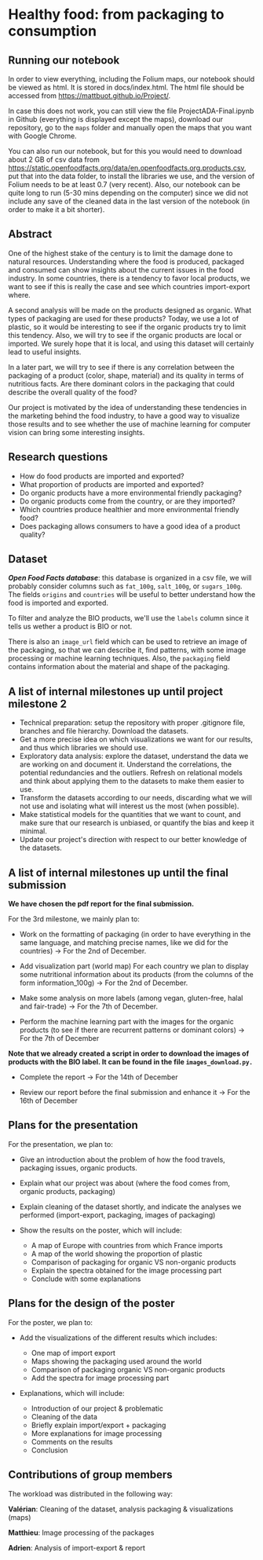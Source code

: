 # Healthy food: from packaging to consumption

## Running our notebook
In order to view everything, including the Folium maps, our notebook should be viewed as html. It is stored in docs/index.html. The html file should be accessed from https://mattbuot.github.io/Project/.

In case this does not work, you can still view the file ProjectADA-Final.ipynb in Github (everything is displayed except the maps), download our repository, go to the `maps` folder and manually open the maps that you want with Google Chrome.

You can also run our notebook, but for this you would need to download about 2 GB of csv data from https://static.openfoodfacts.org/data/en.openfoodfacts.org.products.csv, put that into the data folder, to install the libraries we use, and the version of Folium needs to be at least 0.7 (very recent). Also, our notebook can be quite long to run (5-30 mins depending on the computer) since we did not include any save of the cleaned data in the last version of the notebook (in order to make it a bit shorter).

## Abstract
One of the highest stake of the century is to limit the damage done to natural resources. Understanding where the food is produced, packaged and consumed can show insights about the current issues in the food industry. In some countries, there is a tendency to favor local products, we want to see if this is really the case and see which countries import-export where.

A second analysis will be made on the products designed as organic. What types of packaging are used for these products? Today, we use a lot of plastic, so it would be interesting to see if the organic products try to limit this tendency. Also, we will try to see if the organic products are local or imported. We surely hope that it is local, and using this dataset will certainly lead to useful insights.

In a later part, we will try to see if there is any correlation between the packaging of a product (color, shape, material) and its quality in terms of nutritious facts. Are there dominant colors in the packaging that could describe the overall quality of the food?

Our project is motivated by the idea of understanding these tendencies in the marketing behind the food industry, to have a good way to visualize those results and to see whether the use of machine learning for computer vision can bring some interesting insights. 

## Research questions
* How do food products are imported and exported?
* What proportion of products are imported and exported?
* Do organic products have a more environmental friendly packaging?
* Do organic products come from the country, or are they imported?
* Which countries produce healthier and more environmental friendly food?
* Does packaging allows consumers to have a good idea of a product quality?

## Dataset
***Open Food Facts database***: this database is organized in a csv file, we will probably consider columns such as `fat_100g`, `salt_100g`, or `sugars_100g`. The fields `origins` and `countries` will be useful to better understand how the food is imported and exported.

To filter and analyze the BIO products, we'll use the `labels` column since it tells us wether a product is BIO or not.

There is also an `image_url` field which can be used to retrieve an image of the packaging, so that we can describe it, find patterns, with some image processing or machine learning techniques. Also, the `packaging` field contains information about the material and shape of the packaging.

## A list of internal milestones up until project milestone 2
* Technical preparation: setup the repository with proper .gitignore file, branches and file hierarchy. Download the datasets.
* Get a more precise idea on which visualizations we want for our results, and thus which libraries we should use.
* Exploratory data analysis: explore the dataset, understand the data we are working on and document it. Understand the correlations, the potential redundancies and the outliers. Refresh on relational models and think about applying them to the datasets to make them easier to use.
* Transform the datasets according to our needs, discarding what we will not use and isolating what will interest us the most (when possible).
* Make statistical models for the quantities that we want to count, and make sure that our research is unbiased, or quantify the bias and keep it minimal.
* Update our project's direction with respect to our better knowledge of the datasets.

## A list of internal milestones up until the final submission

**We have chosen the pdf report for the final submission.**

For the 3rd milestone, we mainly plan to:

* Work on the formatting of packaging (in order to have everything in the same language, and matching precise names, like we did for the countries) → For the 2nd of December.

* Add visualization part (world map) For each country we plan to display some nutritional information about its products (from the columns of the form information_100g) → For the 2nd of December.

* Make some analysis on more labels (among vegan, gluten-free, halal and fair-trade) → For the 7th of December.

* Perform the machine learning part with the images for the organic products (to see if there are recurrent patterns or dominant colors) → For the 7th of December

**Note that we already created a script in order to download the images of products with the BIO label. It can be found in the file `images_download.py.`**

* Complete the report → For the 14th of December

* Review our report before the final submission and enhance it → For the 16th of December

## Plans for the presentation

For the presentation, we plan to:

* Give an introduction about the problem of how the food travels, packaging issues, organic products.

* Explain what our project was about (where the food comes from, organic products, packaging)

* Explain cleaning of the dataset shortly, and indicate the analyses we performed (import-export, packaging, images of packaging)

* Show the results on the poster, which will include: 
  * A map of Europe with countries from which France imports
  * A map of the world showing the proportion of plastic
  * Comparison of packaging for organic VS non-organic products
  * Explain the spectra obtained for the image processing part
  * Conclude with some explanations
  
## Plans for the design of the poster

For the poster, we plan to:
* Add the visualizations of the different results which includes:
  * One map of import export
  * Maps showing the packaging used around the world
  * Comparison of packaging organic VS non-organic products
  * Add the spectra for image processing part
  
* Explanations, which will include:
  * Introduction of our project & problematic
  * Cleaning of the data
  * Briefly explain import/export + packaging
  * More explanations for image processing
  * Comments on the results
  * Conclusion
 
## Contributions of group members
The workload was distributed in the following way:
 
**Valérian**: Cleaning of the dataset, analysis packaging & visualizations (maps)

**Matthieu**: Image processing of the packages
 
**Adrien**: Analysis of import-export & report
